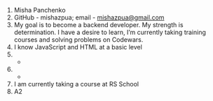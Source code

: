 1. Misha Panchenko
1. GitHub - mishazpua; email - mishazpua@gmail.com
1. My goal is to become a backend developer. My strength is determination. I have a desire to learn, I’m currently taking training courses and solving problems on Codewars.
1. I know JavaScript and HTML at a basic level
1. -
1. -
1. I am currently taking a course at RS School
1. A2
